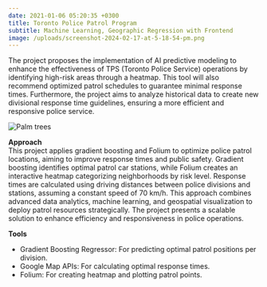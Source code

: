 ```yaml
---
date: 2021-01-06 05:20:35 +0300
title: Toronto Police Patrol Program
subtitle: Machine Learning, Geographic Regression with Frontend
image: /uploads/screenshot-2024-02-17-at-5-18-54-pm.png
---
```

The project proposes the implementation of AI predictive modeling to enhance the effectiveness of TPS (Toronto Police Service) operations by identifying high-risk areas through a heatmap. This tool will also recommend optimized patrol schedules to guarantee minimal response times. Furthermore, the project aims to analyze historical data to create new divisional response time guidelines, ensuring a more efficient and responsive police service.

![Palm trees](/uploads/1.png)

**Approach**<br>This project applies gradient boosting and Folium to optimize police patrol locations, aiming to improve response times and public safety. Gradient boosting identifies optimal patrol car stations, while Folium creates an interactive heatmap categorizing neighborhoods by risk level. Response times are calculated using driving distances between police divisions and stations, assuming a constant speed of 70 km/h. This approach combines advanced data analytics, machine learning, and geospatial visualization to deploy patrol resources strategically. The project presents a scalable solution to enhance efficiency and responsiveness in police operations.



**Tools**

* Gradient Boosting Regressor: For predicting optimal patrol positions per division.
* Google Map APIs: For calculating optimal response times.
* Folium: For creating heatmap and plotting patrol points.